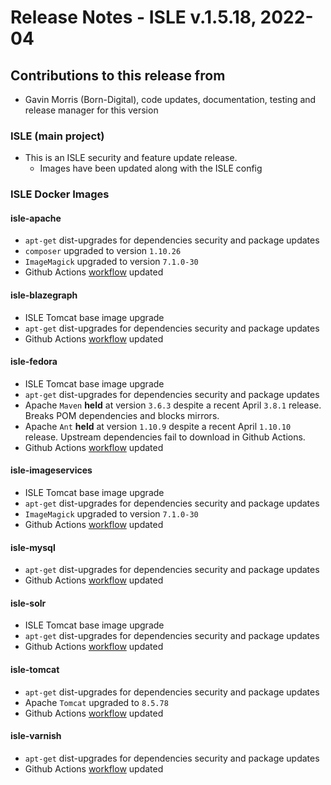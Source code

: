 # Release Notes - ISLE v.1.5.18, 2022-04

## Contributions to this release from

* Gavin Morris (Born-Digital), code updates, documentation, testing and release manager for this version

### ISLE (main project)

* This is an ISLE security and feature update release.
  * Images have been updated along with the ISLE config

### ISLE Docker Images

#### isle-apache

* `apt-get` dist-upgrades for dependencies security and package updates
* `composer` upgraded to version `1.10.26`
* `ImageMagick` upgraded to version `7.1.0-30`
* Github Actions [workflow](https://github.com/marketplace/actions/build-and-push-docker-images) updated

#### isle-blazegraph

* ISLE Tomcat base image upgrade
* `apt-get` dist-upgrades for dependencies security and package updates
* Github Actions [workflow](https://github.com/marketplace/actions/build-and-push-docker-images) updated

#### isle-fedora

* ISLE Tomcat base image upgrade
* `apt-get` dist-upgrades for dependencies security and package updates
* Apache `Maven` **held** at version `3.6.3` despite a recent April `3.8.1` release. Breaks POM dependencies and blocks mirrors.
* Apache `Ant` **held** at version `1.10.9` despite a recent April `1.10.10` release. Upstream dependencies fail to download in Github Actions.
* Github Actions [workflow](https://github.com/marketplace/actions/build-and-push-docker-images) updated

#### isle-imageservices

* ISLE Tomcat base image upgrade
* `apt-get` dist-upgrades for dependencies security and package updates
* `ImageMagick` upgraded to version `7.1.0-30`
* Github Actions [workflow](https://github.com/marketplace/actions/build-and-push-docker-images) updated

#### isle-mysql

* `apt-get` dist-upgrades for dependencies security and package updates
* Github Actions [workflow](https://github.com/marketplace/actions/build-and-push-docker-images) updated

#### isle-solr

* ISLE Tomcat base image upgrade
* `apt-get` dist-upgrades for dependencies security and package updates
* Github Actions [workflow](https://github.com/marketplace/actions/build-and-push-docker-images) updated

#### isle-tomcat

* `apt-get` dist-upgrades for dependencies security and package updates
* Apache `Tomcat` upgraded to `8.5.78`
* Github Actions [workflow](https://github.com/marketplace/actions/build-and-push-docker-images) updated

#### isle-varnish

* `apt-get` dist-upgrades for dependencies security and package updates
* Github Actions [workflow](https://github.com/marketplace/actions/build-and-push-docker-images) updated
